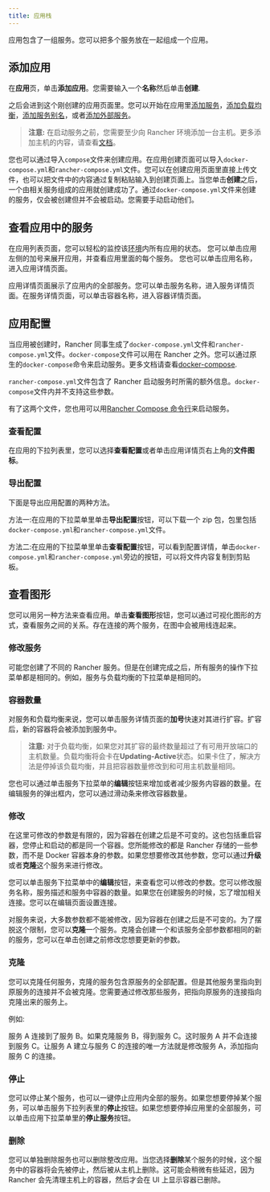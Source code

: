 ```yaml
---
title: 应用栈
---
```


应用包含了一组服务。您可以把多个服务放在一起组成一个应用。

## 添加应用

在**应用**页，单击**添加应用**。您需要输入一个**名称**然后单击**创建**.

之后会进到这个刚创建的应用页面里。您可以开始在应用里[添加服务](/docs/rancher1/infrastructure/cattle/adding-services/)，[添加负载均衡](/docs/rancher1/infrastructure/cattle/adding-load-balancers/)，[添加服务别名](/docs/rancher1/infrastructure/cattle/adding-service-alias/)，或者[添加外部服务](/docs/rancher1/infrastructure/cattle/adding-external-services/)。

> **注意:** 在启动服务之前，您需要至少向 Rancher 环境添加一台主机。更多添加主机的内容，请查看[文档](/docs/rancher1/infrastructure/hosts/)。

您也可以通过导入`compose`文件来创建应用。在应用创建页面可以导入`docker-compose.yml`和`rancher-compose.yml`文件。您可以在创建应用页面里直接上传文件，也可以把文件中的内容通过复制粘贴输入到创建页面上。当您单击**创建**之后，一个由相关服务组成的应用就创建成功了。通过`docker-compose.yml`文件来创建的服务，仅会被创建但并不会被启动。您需要手动启动他们。

## 查看应用中的服务

在应用列表页面，您可以轻松的监控该[环境](/docs/rancher1/configurations/environments/)内所有应用的状态。
您可以单击应用左侧的加号来展开应用，并查看应用里面的每个服务。 您也可以单击应用名称，进入应用详情页面。

应用详情页面展示了应用内的全部服务。您可以单击服务名称，进入服务详情页面。在服务详情页面，可以单击容器名称，进入容器详情页面。

## 应用配置

当应用被创建时，Rancher 同事生成了`docker-compose.yml`文件和`rancher-compose.yml`文件。`docker-compose`文件可以用在 Rancher 之外。您可以通过原生的`docker-compose`命令来启动服务。更多文档请查看[docker-compose](https://docs.docker.com/compose/).

`rancher-compose.yml`文件包含了 Rancher 启动服务时所需的额外信息。`docker-compose`文件内并不支持这些参数。

有了这两个文件，您也用可以用[Rancher Compose 命令行](/docs/rancher1/infrastructure/cattle/rancher-compose/)来启动服务。

### 查看配置

在应用的下拉列表里，您可以选择**查看配置**或者单击应用详情页右上角的**文件图标**。

### 导出配置

下面是导出应用配置的两种方法。

方法一:在应用的下拉菜单里单击**导出配置**按钮，可以下载一个 zip 包，包里包括`docker-compose.yml`和`rancher-compose.yml`文件。

方法二:在应用的下拉菜单里单击**查看配置**按钮，可以看到配置详情，单击`docker-compose.yml`和`rancher-compose.yml`旁边的按钮，可以将文件内容复制到剪贴板。

## 查看图形

您可以用另一种方法来查看应用。单击**查看图形**按钮，您可以通过可视化图形的方式，查看服务之间的关系。存在连接的两个服务，在图中会被用线连起来。

### 修改服务

可能您创建了不同的 Rancher 服务。但是在创建完成之后，所有服务的操作下拉菜单都是相同的。例如，服务与负载均衡的下拉菜单是相同的。

### 容器数量

对服务和负载均衡来说，您可以单击服务详情页面的**加号**快速对其进行扩容。扩容后，新的容器将会被添加到服务中。

> **注意:** 对于负载均衡，如果您对其扩容的最终数量超过了有可用开放端口的主机数量。负载均衡将会卡在**Updating-Active**状态。如果卡住了，解决方法是停掉该负载均衡，并且把容器数量修改到和可用主机数量相同。

您也可以通过单击服务下拉菜单的**编辑**按钮来增加或者减少服务内容器的数量。在编辑服务的弹出框内，您可以通过滑动条来修改容器数量。

### 修改

在这里可修改的参数是有限的，因为容器在创建之后是不可变的。这也包括重启容器，您停止和启动的都是同一个容器。您所能修改的都是 Rancher 存储的一些参数，而不是 Docker 容器本身的参数。如果您想要修改其他参数，您可以通过**升级**或者**克隆**这个服务来进行修改。

您可以单击服务下拉菜单中的**编辑**按钮，来查看您可以修改的参数。您可以修改服务名称，服务描述和服务中容器的数量。如果您在创建服务的时候，忘了增加相关连接。您可以在编辑页面设置连接。

对服务来说，大多数参数都不能被修改，因为容器在创建之后是不可变的。为了摆脱这个限制，您可以**克隆**一个服务。克隆会创建一个和该服务全部参数都相同的新的服务，您可以在单击创建之前修改您想要更新的参数。

### 克隆

您可以克隆任何服务，克隆的服务包含原服务的全部配置。但是其他服务里指向到原服务的连接并不会被克隆。您需要通过修改那些服务，把指向原服务的连接指向克隆出来的服务上。

例如:

服务 A 连接到了服务 B。如果克隆服务 B，得到服务 C。这时服务 A 并不会连接到服务 C。让服务 A 建立与服务 C 的连接的唯一方法就是修改服务 A，添加指向服务 C 的连接。

### 停止

您可以停止某个服务，也可以一键停止应用内全部的服务。如果您想要停掉某个服务，可以单击服务下拉列表里的**停止**按钮。如果您想要停掉应用里的全部服务，可以单击应用下拉菜单里的**停止服务**按钮。

### 删除

您可以单独删除服务也可以删除整改应用。当您选择**删除**某个服务的时候，这个服务中的容器将会先被停止，然后被从主机上删除。这可能会稍微有些延迟，因为 Rancher 会先清理主机上的容器，然后才会在 UI 上显示容器已删除。
